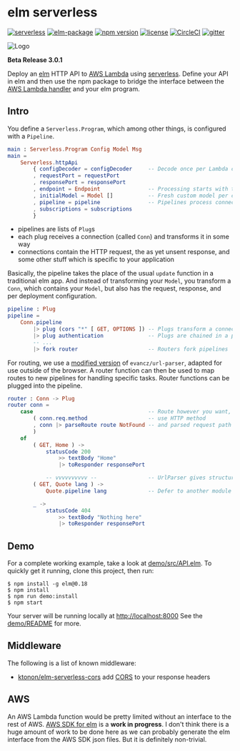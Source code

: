 # elm serverless

[![serverless](http://public.serverless.com/badges/v3.svg)](http://www.serverless.com)
[![elm-package](https://img.shields.io/badge/elm-3.0.1-blue.svg)](http://package.elm-lang.org/packages/ktonon/elm-serverless/latest)
[![npm version](https://img.shields.io/npm/v/elm-serverless.svg)](https://www.npmjs.com/package/elm-serverless)
[![license](https://img.shields.io/github/license/mashape/apistatus.svg)](https://github.com/ktonon/elm-serverless/blob/master/LICENSE.txt)
[![CircleCI](https://img.shields.io/circleci/project/github/ktonon/elm-serverless.svg)](https://circleci.com/gh/ktonon/elm-serverless)
[![gitter](https://img.shields.io/gitter/room/elm-serverless/Lobby.svg)](https://gitter.im/elm-serverless/Lobby)

![Logo](https://github.com/ktonon/elm-serverless/raw/3.0.0/logo86x128.png)

__Beta Release 3.0.1__

Deploy an [elm][] HTTP API to [AWS Lambda][] using [serverless][]. Define your API in elm and then use the npm package to bridge the interface between the [AWS Lambda handler][] and your elm program.


## Intro
You define a `Serverless.Program`, which among other things, is configured with a `Pipeline`.

```elm
main : Serverless.Program Config Model Msg
main =
    Serverless.httpApi
        { configDecoder = configDecoder     -- Decode once per Lambda container
        , requestPort = requestPort
        , responsePort = responsePort
        , endpoint = Endpoint               -- Processing starts with this msg
        , initialModel = Model []           -- Fresh custom model per connection
        , pipeline = pipeline               -- Pipelines process connections
        , subscriptions = subscriptions
        }

```

* pipelines are lists of `Plug`s
* each plug receives a connection (called `Conn`) and transforms it in some way
* connections contain the HTTP request, the as yet unsent response, and some other stuff which is specific to your application

Basically, the pipeline takes the place of the usual `update` function in a traditional elm app. And instead of transforming your `Model`, you transform a `Conn`, which contains your `Model`, but also has the request, response, and per deployment configuration.

```elm
pipeline : Plug
pipeline =
    Conn.pipeline
        |> plug (cors "*" [ GET, OPTIONS ]) -- Plugs transform a connection
        |> plug authentication              -- Plugs are chained in a pipeline
        -- ...
        |> fork router                      -- Routers fork pipelines

```

For routing, we use a [modified version](http://package.elm-lang.org/packages/ktonon/url-parser/latest/) of `evancz/url-parser`, adapted for use outside of the browser. A router function can then be used to map routes to new pipelines for handling specific tasks. Router functions can be plugged into the pipeline.

```elm
router : Conn -> Plug
router conn =
    case                                    -- Route however you want, here we
        ( conn.req.method                   -- use HTTP method
        , conn |> parseRoute route NotFound -- and parsed request path
        )
    of
        ( GET, Home ) ->
            statusCode 200
                >> textBody "Home"
                |> toResponder responsePort

            -- vvvvvvvvvv --                -- UrlParser gives structured routes
        ( GET, Quote lang ) ->
            Quote.pipeline lang             -- Defer to another module

        _ ->
            statusCode 404
                >> textBody "Nothing here"
                |> toResponder responsePort
```

## Demo

For a complete working example, take a look at [demo/src/API.elm][]. To quickly get it running, clone this project, then run:

```shell
$ npm install -g elm@0.18
$ npm install
$ npm run demo:install
$ npm start
```

Your server will be running locally at [http://localhost:8000][]
See the [demo/README][] for more.

## Middleware

The following is a list of known middleware:

* [ktonon/elm-serverless-cors][] add [CORS][] to your response headers

## AWS

An AWS Lambda function would be pretty limited without an interface to the rest of AWS. [AWS SDK for elm][] is a __work in progress__. I don't think there is a huge amount of work to be done here as we can probably generate the elm interface from the AWS SDK json files. But it is definitely non-trivial.

[http://localhost:8000]:http://localhost:8000
[AWS Lambda]:https://aws.amazon.com/lambda
[AWS Lambda handler]:http://docs.aws.amazon.com/lambda/latest/dg/nodejs-prog-model-handler.html
[AWS SDK for elm]:https://github.com/ktonon/aws-sdk-elm
[CORS]:https://en.wikipedia.org/wiki/Cross-origin_resource_sharing
[demo/README]:https://github.com/ktonon/elm-serverless/blob/master/demo/README.md
[demo/src/API.elm]:https://github.com/ktonon/elm-serverless/blob/master/demo/src/API.elm
[elm-serverless]:https://www.npmjs.com/package/elm-serverless
[elm-serverless-demo]:https://github.com/ktonon/elm-serverless-demo
[elm-webpack-loader]:https://github.com/elm-community/elm-webpack-loader
[elm]:http://elm-lang.org/
[evanc/url-parser]:http://package.elm-lang.org/packages/evancz/url-parser/latest
[gitter]:https://gitter.im/elm-serverless/Lobby
[JWT]:https://jwt.io/
[ktonon/elm-serverless]:http://package.elm-lang.org/packages/ktonon/elm-serverless/latest
[ktonon/elm-serverless-cors]:https://github.com/ktonon/elm-serverless-cors
[serverless-webpack]:https://github.com/elastic-coders/serverless-webpack
[serverless]:https://github.com/serverless/serverless
[webpack]:https://webpack.github.io/
